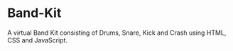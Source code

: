 # Band-Kit
A virtual Band Kit consisting of Drums, Snare, Kick and Crash using HTML, CSS and JavaScript.
